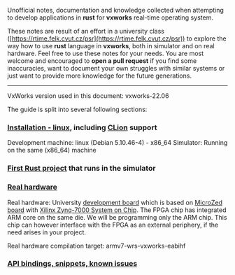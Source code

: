 Unofficial notes, documentation and knowledge collected when attempting to develop applications in __rust__ for __vxworks__ real-time operating system.


These notes are result of an effort in a university class ([https://rtime.felk.cvut.cz/psr](https://rtime.felk.cvut.cz/psr)) to explore the way how to use __rust__ language in __vxworks__, both in simulator and on real hardware. Feel free to use these notes for your needs. You are most welcome and encouraged to __open a pull request__ if you find some inaccuracies, want to document your own struggles with similar systems or just want to provide more knowledge for the future generations.


---

VxWorks version used in this document: vxworks-22.06

The guide is split into several following sections:

### [Installation - linux](installation-linux.md), including [CLion](https://www.jetbrains.com/clion/) support

Development machine: linux (Debian 5.10.46-4) - x86_64
Simulator: Running on the same (x86_64) machine


### [First Rust project](first-project.md) that runs in the simulator


### [Real hardware](hardware-armv7.md)

Real hardware: University [development board](https://rtime.felk.cvut.cz/psr/cviceni/mzapo/) which is based on [MicroZed board](https://www.avnet.com/wps/portal/us/products/avnet-boards/avnet-board-families/microzed) with [Xilinx Zynq-7000 System on Chip](https://www.xilinx.com/products/silicon-devices/soc/zynq-7000.html). The FPGA chip has integrated ARM core on the same die. We will be programming only the ARM chip. This chip can however interface with the FPGA as an external periphery, if the need arises in your project.

Real hardware compilation target: armv7-wrs-vxworks-eabihf




### [API bindings, snippets, known issues](snippets/README.md)


